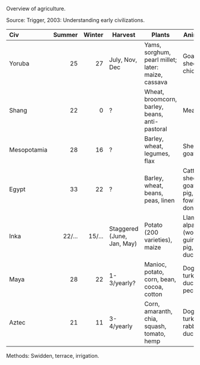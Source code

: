 Overview of agriculture.

Source: Trigger, 2003: Understanding early civilizations.

  | Civ         | Summer  | Winter  | Harvest                    | Plants                                             | Animals                                     | Extra
  | :------     | ------: | ------: | ------                     | ------                                             | ------                                      | -----
  | Yoruba      | 25      | 27      | July, Nov, Dec             | Yams, sorghum, pearl millet; later: maize, cassava | Goat, sheep, chicken                        | 
  | Shang       | 22      | 0       | ?                          | Wheat, broomcorn, barley, beans, anti-pastoral     | Meat?                                       | 
  | Mesopotamia | 28      | 16      | ?                          | Barley, wheat, legumes, flax                       | Sheep, goat                                 | 
  | Egypt       | 33      | 22      | ?                          | Barley, wheat, beans, peas, linen                  | Cattle, sheep, goat, pig, fowl, donkey      | Fishing, hunting
  | Inka        | 22/...  | 15/...  | Staggered (June, Jan, May) | Potato (200 varieties), maize                      | Llama, alpaca (wool), guinea pig, dog, duck | 
  | Maya        | 28      | 22      | 1-3/yearly?                | Manioc, potato, corn, bean, cocoa, cotton          | Dog, turkey, duck, peccarie                 | House hold gardens, fishing, hunting
  | Aztec       | 21      | 11      | 3-4/yearly                 | Corn, amaranth, chia, squash, tomato, hemp         | Dog, turkey, rabbit, duck                   | Gardens, Fish

 Methods: Swidden, terrace, irrigation.
